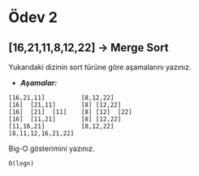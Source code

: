 # Ödev 2
## **[16,21,11,8,12,22]** -> **Merge Sort**

Yukarıdaki dizinin sort türüne göre aşamalarını yazınız.
- ***Aşamalar:***
```
[16,21,11]          [8,12,22]
[16]  [21,11]       [8] [12,22]
[16]  [21]  [11]    [8] [12]  [22]
[16]  [11,21]       [8] [12,22]
[11,16,21]          [8,12,22]
[8,11,12,16,21,22]
```
Big-O gösterimini yazınız.
```
O(logn)
```
